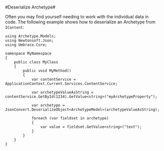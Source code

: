 #Deserialize Archetype#

Often you may find yourself needing to work with the individual data in code.  The following example shows how to deserialize an Archetype from `IContent`:

```
using Archetype.Models;
using Newtonsoft.Json;
using Umbraco.Core;

namespace MyNamespace
{
    public class MyClass
    {
        public void MyMethod()
        {
            var contentService = ApplicationContext.Current.Services.ContentService;

            var archetypeValueAsString = contentService.GetById(1234).GetValue<string>("myArchetypeProperty");

            var archetype = JsonConvert.DeserializeObject<ArchetypeModel>(archetypeValueAsString);

            foreach (var fieldset in archetype)
            {
                var value = fieldset.GetValue<string>("text");
            }
        }
    }
}
```